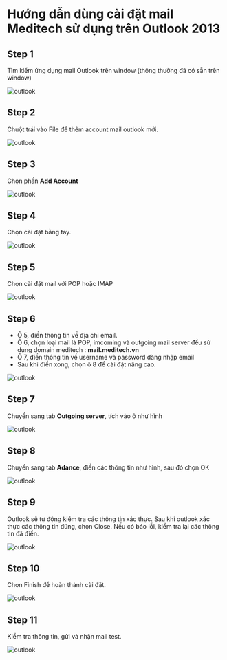 # Hướng dẫn dùng cài đặt mail Meditech sử dụng trên Outlook 2013

## Step 1 
Tìm kiếm ứng dụng mail Outlook trên window (thông thường đã có sẵn trên window)

![outlook](/images/outlook01.png)

## Step 2 
Chuột trái vào File để thêm account mail outlook mới.

![outlook](/images/outlook02.png)

## Step 3 
Chọn phần **Add Account**

![outlook](/images/outlook03.png)

## Step 4 
Chọn cài đặt bằng tay.

![outlook](/images/outlook04.png)

## Step 5 
Chọn cài đặt mail với POP hoặc IMAP

![outlook](/images/outlook05.png)

## Step 6 
 - Ô 5, điền thông tin về địa chỉ email.
 - Ô 6, chọn loại mail là POP, imcoming và outgoing mail server đều sử dụng domain meditech : **mail.meditech.vn**
 - Ô 7, điền thông tin về username và password đăng nhập email 
 - Sau khi điền xong, chọn ô 8 để cài đặt nâng cao.
 
![outlook](/images/outlook06.png)

## Step 7
Chuyển sang tab **Outgoing server**, tích vào ô như hình 

![outlook](/images/outlook07.png)

## Step 8

Chuyển sang tab **Adance**, điền các thông tin như hình, sau đó chọn OK 

![outlook](/images/outlook08.png)

## Step 9 
Outlook sẽ tự động kiểm tra các thông tin xác thực. Sau khi outlook xác thực các thông tin đúng, chọn Close. Nếu có báo lỗi, kiểm tra lại các thông tin đã điền.

![outlook](/images/outlook09.png)

## Step 10
Chọn Finish để hoàn thành cài đặt.

![outlook](/images/outlook10.png)

## Step 11 
Kiểm tra thông tin, gửi và nhận mail test.

![outlook](/images/outlook11.png)
